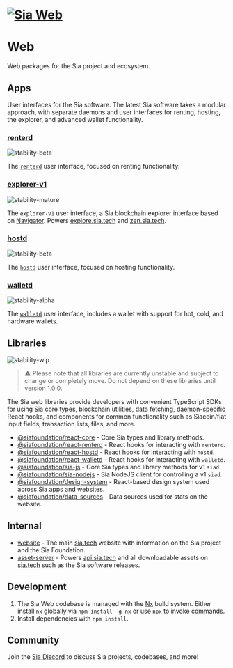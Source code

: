 # [![Sia Web](https://sia.tech/assets/banners/sia-banner-web.png)](http://sia.tech)

# Web

Web packages for the Sia project and ecosystem.

## Apps

User interfaces for the Sia software. The latest Sia software takes a modular approach, with separate daemons and user interfaces for renting, hosting, the explorer, and advanced wallet functionality.

### [renterd](apps/renterd)

![stability-beta](https://img.shields.io/badge/stability-beta-yellow.svg)

The [`renterd`](https://github.com/siafoundation/renterd) user interface, focused on renting functionality.

### [explorer-v1](apps/explorer-v1)

![stability-mature](https://img.shields.io/badge/stability-mature-008000.svg)

The `explorer-v1` user interface, a Sia blockchain explorer interface based on [Navigator](https://github.com/hakkane84/navigator-sia). Powers [explore.sia.tech](https://explore.sia.tech) and [zen.sia.tech](https://zen.sia.tech).

### [hostd](apps/hostd)

![stability-beta](https://img.shields.io/badge/stability-beta-yellow.svg)

The [`hostd`](https://github.com/siafoundation/hostd) user interface, focused on hosting functionality.

### [walletd](apps/walletd)

![stability-alpha](https://img.shields.io/badge/stability-alpha-orange.svg)

The [`walletd`](https://github.com/siafoundation/walletd) user interface, includes a wallet with support for hot, cold, and hardware wallets.

## Libraries

![stability-wip](https://img.shields.io/badge/stability-work_in_progress-orange.svg)

> ⚠️ Please note that all libraries are currently unstable and subject to change or completely move. Do not depend on these libraries until version 1.0.0.

The Sia web libraries provide developers with convenient TypeScript SDKs for using Sia core types, blockchain utilities, data fetching, daemon-specific React hooks, and components for common functionality such as Siacoin/fiat input fields, transaction lists, files, and more.

- [@siafoundation/react-core](libs/react-core) - Core Sia types and library methods.
- [@siafoundation/react-renterd](libs/react-renterd) - React hooks for interacting with `renterd`.
- [@siafoundation/react-hostd](libs/react-hostd) - React hooks for interacting with `hostd`.
- [@siafoundation/react-walletd](libs/react-walletd) - React hooks for interacting with `walletd`.
- [@siafoundation/sia-js](libs/sia-js) - Core Sia types and library methods for v1 `siad`.
- [@siafoundation/sia-nodejs](libs/sia-nodejs) - Sia NodeJS client for controlling a v1 `siad`.
- [@siafoundation/design-system](libs/design-system) - React-based design system used across Sia apps and websites.
- [@siafoundation/data-sources](libs/data-sources) - Data sources used for stats on the website.

## Internal

- [website](apps/website) - The main [sia.tech](https://sia.tech) website with information on the Sia project and the Sia Foundation.
- [asset-server](apps/asset-server) - Powers [api.sia.tech](https://api.sia.tech) and all downloadable assets on [sia.tech](https://sia.tech) such as the Sia software releases.

## Development

1. The Sia Web codebase is managed with the [Nx](https://nx.dev) build system. Either install `nx` globally via `npm install -g nx` or use `npx` to invoke commands.
2. Install dependencies with `npm install`.

## Community

Join the [Sia Discord](https://discord.gg/sia) to discuss Sia projects, codebases, and more!
